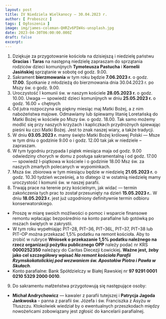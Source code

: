 ```yaml
---
layout: post
title: IV Niedziela Wielkanocy — 30.04.2023 r.
author: [ Proboszcz ]
tags: [ Ogłoszenia ]
image: img/james-coleman-QHRZv6PIW4s-unsplash.jpg
date: 2023-04-30T06:00:00.000Z
draft: false
excerpt: 
---
```


1. Dziękuje za przygotowanie kościoła na dzisiejszą i niedzielę państwu **Gracias** i **Taras**
   na następną niedzielę zapraszam do sprzątania rodziców dzieci komunijnych
   **Tymoteusza Pastucha** i **Kornelii Jasińskiej** sprzątanie w sobotę od godz. 9.00.
2. Sakrament **bierzmowania** w tym roku będzie **7.06.2023 r.** o godz. **17.00**. Spotkanie z
   młodzieżą do bierzmowania dnia 30.04.2023 r. po Mszy św. o godz. 9.00.
3. Uroczystość I komunii św. w naszym kościele **28.05.2023 r.** o godz. 10.00.
   Uwaga — spowiedź dzieci komunijnych w dniu **25.05.2023 r.** o godz. 16.00 + chętnych
4. Od jutra rozpoczyna się piękny miesiąc maj Matki Bożej, a z nim nabożeństwa majowe. Odmawiamy lub
   śpiewamy litanię Loretańską do Matki Bożej w kościele po Mszy św. o godz. 18.00. Tak samo możemy
   modlić się przy naszych krzyżach i kapliczkach przydrożnych śpiewając pieśni ku czci Matki Bożej.
   Jest to znak naszej wiary, a także tradycji.
5. W dniu **03.05.2023 r.** mamy święto Matki Bożej królowej Polski — Msze w tym dniu o godzinie
   9.00 o i godz. 12.00 tak jak w niedziele – zapraszam.
6. W tym tygodniu przypada I piątek miesiąca maja od godz. 9.00 odwiedziny chorych
   w domu z posługa sakramentalną i od godz. 17.00 — spowiedź I-piątkowa w kościele
   i o godzinie 18.00 Msz św. za naszych zmarłych polecanych w wypominkach.
7. Msza św. zbiorowa w tym miesiącu będzie w niedzielę **21.05.2023 r.** o godz. 10.30
   tydzień wcześniej, a to dlatego iż w ostatnią niedzielę mamy uroczystość I komunii
   św. w naszej parafii.
8. Trwają prace na terenie przy kościelnym, jak widać — termin zakończenia tych prac to został
   przesunięty na dzień **15.05.2023 r.**. W dniu **18.05.2023 r.** jest już uzgodniony
   definitywnie termin odbioru konserwatorskiego.
- Proszę w miarę swoich możliwości o pomoc i wsparcie finansowe remontu wpłacając bezpośrednio na
  konto parafialne lub gotówką po mszach świętych w zakrystii.
- W tym roku wypełniając PIT–28, PIT–36, PIT–36L, PIT–37, PIT–38 lub PIT–OP można przekazać 1,5%
  podatku na remont kościoła. Aby to zrobić w rubryce **Wniosek o przekazanie 1,5% podatku należnego
  na rzecz organizacji pożytku publicznego OPP** należy podać nr KRS **0000252350** należący do
  Caritas Diecezji Łowickiej. **Ważne jest, żeby jako cel szczegółowy
  wpisać _Na remont kościoła Parafii Rzymskokatolickiej pod wezwaniem św. Apostołów Piotra i Pawła w
  Skułach_**.
- Konto parafialne: Bank Spółdzielczy w Białej Rawskiej nr **97 9291 0001 0210 5329 2000 0010**.
9. Do sakramentu małżeństwa przygotowują się następujące osoby:

- **Michał Andrychowicz** — kawaler z parafii tutejszej i **Patrycja Jagoda Jankwoska** – panna
  z parafii św. Józefa i św. Franciszka z Asyżu w Tłuszczu. Ktokolwiek wiedział by o ewentualnych
  przeszkodach między nowożeńcami zobowiązany jest zgłosić do kancelarii parafialnej.
